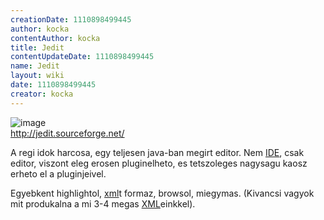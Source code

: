 ```yaml
---
creationDate: 1110898499445 
author: kocka 
contentAuthor: kocka 
title: Jedit 
contentUpdateDate: 1110898499445 
name: Jedit 
layout: wiki 
date: 1110898499445 
creator: kocka 
---
```

![image](http://jedit.sourceforge.net/images/logo.png)<br/>
http://jedit.sourceforge.net/

A regi idok harcosa, egy teljesen java-ban megirt editor. Nem [IDE](IDE.html), csak editor, viszont eleg erosen pluginelheto, es tetszoleges nagysagu kaosz erheto el a pluginjeivel.

Egyebkent highlightol, [xml](XML.html)t formaz, browsol, miegymas. (Kivancsi vagyok mit produkalna a mi 3-4 megas [XML](XML.html)einkkel).
